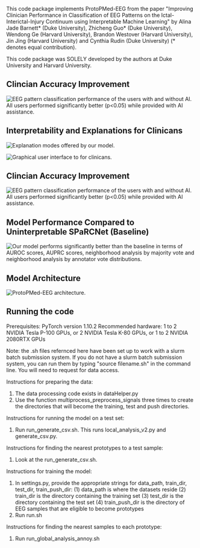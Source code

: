 This code package implements ProtoPMed-EEG from the paper "Improving Clinician Performance in Classification of EEG Patterns
on the Ictal-Interictal-Injury Continuum using Interpretable Machine
Learning" by 
Alina Jade Barnett* (Duke University), 
Zhicheng Guo* (Duke University), Wendong Ge (Harvard University), Brandon Westover (Harvard University), 
Jin Jing (Harvard University) and Cynthia Rudin (Duke University) (* denotes equal contribution).

This code package was SOLELY developed by the authors at Duke University and Harvard University.




## Clincian Accuracy Improvement

![EEG pattern classification performance of the users with and without AI. All users performed significantly better (p<0.05) while provided with AI assistance.](https://github.com/chengstark/Interp.-EEG-Public/blob/main/detailed_arch.png)

## Interpretability and Explanations for Clinicans

![Explanation modes offered by our model.](https://github.com/chengstark/Interp.-EEG-Public/blob/main/detailed_arch.png)

![Graphical user interface to for clinicans.](https://github.com/chengstark/Interp.-EEG-Public/blob/main/detailed_arch.png)

## Clincian Accuracy Improvement

![EEG pattern classification performance of the users with and without AI. All users performed significantly better (p<0.05) while provided with AI assistance.](https://github.com/chengstark/Interp.-EEG-Public/blob/main/detailed_arch.png)

## Model Performance Compared to Uninterpretable SPaRCNet (Baseline)

![Our model performs significantly better than the baseline in terms of AUROC scores, AUPRC scores, neighborhood analysis by majority vote and neighborhood analysis by annotator vote distributions.](https://github.com/chengstark/Interp.-EEG-Public/blob/main/detailed_arch.png)


## Model Architecture

![ProtoPMed-EEG architecture.](https://github.com/chengstark/Interp.-EEG-Public/blob/main/detailed_arch.png)


## Running the code

Prerequisites: PyTorch version 1.10.2 
Recommended hardware: 1 to 2 NVIDIA Tesla P-100 GPUs, or 2 NVIDIA Tesla K-80 GPUs, or 1 to 2 NVIDIA 2080RTX GPUs

Note: the .sh files refernced here have been set up to work with a slurm batch submission system. 
      If you do not have a slurm batch submission system, you can run them by typing "source 
      filename.sh" in the command line. You will need to request for data access.

Instructions for preparing the data:
1. The data processing code exists in dataHelper.py
2. Use the function multiprocess_preprocess_signals three times to create the directories that will 
   become the training, test and push directories.

Instructions for running the model on a test set:
1. Run run_generate_csv.sh. This runs local_analysis_v2.py and generate_csv.py.

Instructions for finding the nearest prototypes to a test sample:
1. Look at the run_generate_csv.sh. 

Instructions for training the model:
1. In settings.py, provide the appropriate strings for data_path, train_dir, test_dir,
train_push_dir:
(1) data_path is where the datasets reside
(2) train_dir is the directory containing the training set
(3) test_dir is the directory containing the test set
(4) train_push_dir is the directory of EEG samples that are eligible to become prototypes
2. Run run.sh

Instructions for finding the nearest samples to each prototype:
1. Run run_global_analysis_annoy.sh